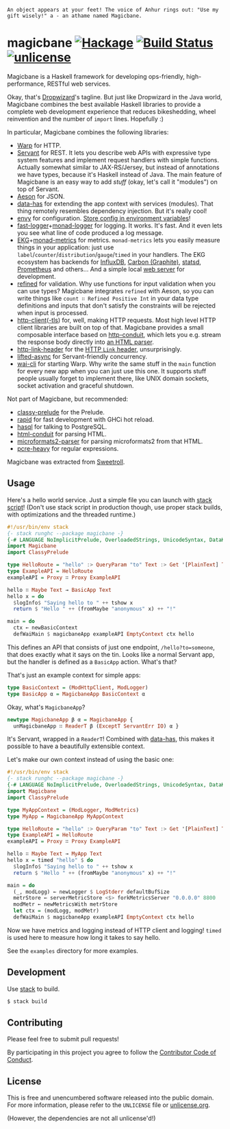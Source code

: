 `An object appears at your feet! The voice of Anhur rings out: "Use my gift wisely!" a - an athame named Magicbane.`

# magicbane [![Hackage](https://img.shields.io/hackage/v/magicbane.svg?style=flat)](https://hackage.haskell.org/package/magicbane) [![Build Status](https://img.shields.io/travis/myfreeweb/magicbane.svg?style=flat)](https://travis-ci.org/myfreeweb/magicbane) [![unlicense](https://img.shields.io/badge/un-license-green.svg?style=flat)](http://unlicense.org)

Magicbane is a Haskell framework for developing ops-friendly, high-performance, RESTful web services.

Okay, that's [Dropwizard](http://www.dropwizard.io)'s tagline. But just like Dropwizard in the Java world, Magicbane combines the best available Haskell libraries to provide a complete web development experience that reduces bikeshedding, wheel reinvention and the number of `import` lines. Hopefully :)

In particular, Magicbane combines the following libraries:

- [Warp](https://www.stackage.org/package/warp) for HTTP.
- [Servant](http://haskell-servant.readthedocs.io/en/stable/) for REST. It lets you describe web APIs with expressive type system features and implement request handlers with simple functions. Actually somewhat similar to JAX-RS/Jersey, but instead of annotations we have types, because it's Haskell instead of Java. The main feature of Magicbane is an easy way to add *stuff* (okay, let's call it "modules") on top of Servant.
- [Aeson](https://www.stackage.org/package/aeson) for JSON.
- [data-has](https://www.stackage.org/package/data-has) for extending the app context with services (modules). That thing remotely resembles dependency injection. But it's really cool!
- [envy](https://www.stackage.org/package/envy) for configuration. [Store config in environment variables](https://12factor.net/config)!
- [fast-logger](https://www.stackage.org/package/fast-logger)+[monad-logger](https://www.stackage.org/package/monad-logger) for logging. It works. It's fast. And it even lets you see what line of code produced a log message.
- [EKG](https://www.stackage.org/package/ekg)+[monad-metrics](https://www.stackage.org/package/monad-metrics) for metrics. `monad-metrics` lets you easily measure things in your application: just use `label`/`counter`/`distribution`/`gauge`/`timed` in your handlers. The EKG ecosystem has backends for [InfluxDB](https://www.stackage.org/package/ekg-influxdb), [Carbon (Graphite)](https://www.stackage.org/package/ekg-carbon), [statsd](https://www.stackage.org/package/ekg-statsd), [Prometheus](https://www.stackage.org/package/ekg-prometheus-adapter) and others… And a simple local [web server](https://www.stackage.org/package/ekg-wai) for development.
- [refined](https://nikita-volkov.github.io/refined/) for validation. Why use functions for input validation when you can use types? Magicbane integrates `refined` with Aeson, so you can write things like `count ∷ Refined Positive Int` in your data type definitions and inputs that don't satisfy the constraints will be rejected when input is processed.
- [http-client](https://www.stackage.org/package/http-client)([-tls](https://www.stackage.org/package/http-client-tls)) for, well, making HTTP requests. Most high level HTTP client libraries are built on top of that. Magicbane provides a small composable interface based on [http-conduit](https://www.stackage.org/package/http-conduit), which lets you e.g. stream the response body directly into [an HTML parser](https://www.stackage.org/package/html-conduit).
- [http-link-header](https://www.stackage.org/package/http-link-header) for the [HTTP `Link` header](https://tools.ietf.org/html/rfc5988#section-5), unsurprisingly.
- [lifted-async](https://www.stackage.org/package/lifted-async) for Servant-friendly concurrency.
- [wai-cli](https://www.stackage.org/package/wai-cli) for starting Warp. Why write the same stuff in the `main` function for every new app when you can just use this one. It supports stuff people usually forget to implement there, like UNIX domain sockets, socket activation and graceful shutdown.

Not part of Magicbane, but recommended:

- [classy-prelude](https://www.stackage.org/package/classy-prelude) for the Prelude.
- [rapid](https://www.stackage.org/package/rapid) for fast development with GHCi hot reload.
- [hasql](https://www.stackage.org/package/hasql) for talking to PostgreSQL.
- [html-conduit](https://www.stackage.org/package/html-conduit) for parsing HTML.
- [microformats2-parser](https://www.stackage.org/package/microformats2-parser) for parsing microformats2 from that HTML.
- [pcre-heavy](https://www.stackage.org/package/pcre-heavy) for regular expressions.

Magicbane was extracted from [Sweetroll](https://github.com/myfreeweb/sweetroll).

## Usage

Here's a hello world service. Just a simple file you can launch with [stack script](https://docs.haskellstack.org/en/stable/GUIDE/#script-interpreter)! (Don't use stack script in production though, use proper stack builds, with optimizations and the threaded runtime.)

```haskell
#!/usr/bin/env stack
{- stack runghc --package magicbane -}
{-# LANGUAGE NoImplicitPrelude, OverloadedStrings, UnicodeSyntax, DataKinds, TypeOperators, TemplateHaskell #-}
import Magicbane
import ClassyPrelude

type HelloRoute = "hello" :> QueryParam "to" Text :> Get '[PlainText] Text
type ExampleAPI = HelloRoute
exampleAPI = Proxy ∷ Proxy ExampleAPI

hello ∷ Maybe Text → BasicApp Text
hello x = do
  $logInfo$ "Saying hello to " ++ tshow x
  return $ "Hello " ++ (fromMaybe "anonymous" x) ++ "!"

main = do
  ctx ← newBasicContext
  defWaiMain $ magicbaneApp exampleAPI EmptyContext ctx hello
```

This defines an API that consists of just one endpoint, `/hello?to=someone`, that does exactly what it says on the tin.
Looks like a normal Servant app, but the handler is defined as a `BasicApp` action. What's that?

That's just an example context for simple apps:

```haskell
type BasicContext = (ModHttpClient, ModLogger)
type BasicApp α = MagicbaneApp BasicContext α
```

Okay, what's `MagicbaneApp`?

```haskell
newtype MagicbaneApp β α = MagicbaneApp {
  unMagicbaneApp ∷ ReaderT β (ExceptT ServantErr IO) α }
```

It's Servant, wrapped in a `ReaderT`!
Combined with [data-has](https://www.stackage.org/package/data-has), this makes it possible to have a beautifully extensible context.

Let's make our own context instead of using the basic one:

```haskell
#!/usr/bin/env stack
{- stack runghc --package magicbane -}
{-# LANGUAGE NoImplicitPrelude, OverloadedStrings, UnicodeSyntax, DataKinds, TypeOperators, TemplateHaskell #-}
import Magicbane
import ClassyPrelude

type MyAppContext = (ModLogger, ModMetrics)
type MyApp = MagicbaneApp MyAppContext

type HelloRoute = "hello" :> QueryParam "to" Text :> Get '[PlainText] Text
type ExampleAPI = HelloRoute
exampleAPI = Proxy ∷ Proxy ExampleAPI

hello ∷ Maybe Text → MyApp Text
hello x = timed "hello" $ do
  $logInfo$ "Saying hello to " ++ tshow x
  return $ "Hello " ++ (fromMaybe "anonymous" x) ++ "!"

main = do
  (_, modLogg) ← newLogger $ LogStderr defaultBufSize
  metrStore ← serverMetricStore <$> forkMetricsServer "0.0.0.0" 8800
  modMetr ← newMetricsWith metrStore
  let ctx = (modLogg, modMetr)
  defWaiMain $ magicbaneApp exampleAPI EmptyContext ctx hello
```

Now we have metrics and logging instead of HTTP client and logging!
`timed` is used here to measure how long it takes to say hello.

See the `examples` directory for more examples.

## Development

Use [stack] to build.  

```bash
$ stack build
```

[stack]: https://github.com/commercialhaskell/stack

## Contributing

Please feel free to submit pull requests!

By participating in this project you agree to follow the [Contributor Code of Conduct](http://contributor-covenant.org/version/1/4/).

## License

This is free and unencumbered software released into the public domain.  
For more information, please refer to the `UNLICENSE` file or [unlicense.org](http://unlicense.org).

(However, the dependencies are not all unlicense'd!)
